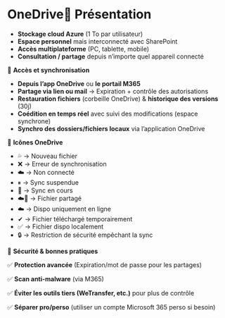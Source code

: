 # OneDrive🔹 **Présentation**

- **Stockage cloud Azure** (1 To par utilisateur)
- **Espace personnel** mais interconnecté avec SharePoint
- **Accès multiplateforme** (PC, tablette, mobile)
- **Consultation / partage** depuis n’importe quel appareil connecté

🔹 **Accès et synchronisation**

- **Depuis l’app OneDrive** ou **le portail M365**
- **Partage via lien ou mail** → Expiration + contrôle des autorisations
- **Restauration fichiers** (corbeille OneDrive) & **historique des versions** (30j)
- **Coédition en temps réel** avec suivi des modifications (espace synchrone)
- **Synchro des dossiers/fichiers locaux** via l’application OneDrive

🔹 **Icônes OneDrive**

- 💦 → Nouveau fichier
- ❌ → Erreur de synchronisation
- ☁️ → Non connecté
- ⏸ → Sync suspendue
- 🔄 → Sync en cours
- ☁️👥 → Fichier partagé
- ☁️ → Dispo uniquement en ligne
- ✔ → Fichier téléchargé temporairement
- ✅ → Fichier dispo localement
- 🔒 → Restriction de sécurité empêchant la sync

🔹 **Sécurité & bonnes pratiques**

✅ **Protection avancée** (Expiration/mot de passe pour les partages)

✅ **Scan anti-malware** (via M365)

✅ **Éviter les outils tiers (WeTransfer, etc.)** pour plus de contrôle

✅ **Séparer pro/perso** (utiliser un compte Microsoft 365 perso si besoin)
